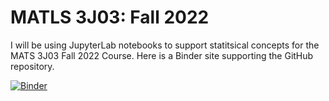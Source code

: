 # MATLS 3J03:  Fall 2022

I will be using JupyterLab notebooks to support statitsical concepts for the MATS 3J03 Fall 2022 Course.  Here is a Binder site supporting the GitHub repository.  

[![Binder](https://mybinder.org/badge_logo.svg)](https://mybinder.org/v2/gh/cbassim/MATLS-3J03-Fall-2022/HEAD)
